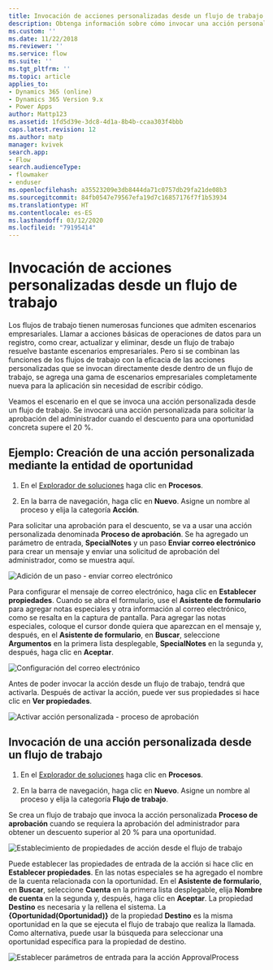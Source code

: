 ```yaml
---
title: Invocación de acciones personalizadas desde un flujo de trabajo | Microsoft Docs
description: Obtenga información sobre cómo invocar una acción personalizada desde un flujo de trabajo
ms.custom: ''
ms.date: 11/22/2018
ms.reviewer: ''
ms.service: flow
ms.suite: ''
ms.tgt_pltfrm: ''
ms.topic: article
applies_to:
- Dynamics 365 (online)
- Dynamics 365 Version 9.x
- Power Apps
author: Mattp123
ms.assetid: 1fd5d39e-3dc8-4d1a-8b4b-ccaa303f4bbb
caps.latest.revision: 12
ms.author: matp
manager: kvivek
search.app:
- Flow
search.audienceType:
- flowmaker
- enduser
ms.openlocfilehash: a35523209e3db8444da71c0757db29fa21de08b3
ms.sourcegitcommit: 84fb0547e79567efa19d7c16857176f7f1b53934
ms.translationtype: HT
ms.contentlocale: es-ES
ms.lasthandoff: 03/12/2020
ms.locfileid: "79195414"
---
```

# <a name="invoke-custom-actions-from-a-workflow"></a>Invocación de acciones personalizadas desde un flujo de trabajo


Los flujos de trabajo tienen numerosas funciones que admiten escenarios empresariales. Llamar a acciones básicas de operaciones de datos para un registro, como crear, actualizar y eliminar, desde un flujo de trabajo resuelve bastante escenarios empresariales. Pero si se combinan las funciones de los flujos de trabajo con la eficacia de las acciones personalizadas que se invocan directamente desde dentro de un flujo de trabajo, se agrega una gama de escenarios empresariales completamente nueva para la aplicación sin necesidad de escribir código.  
  
 Veamos el escenario en el que se invoca una acción personalizada desde un flujo de trabajo. Se invocará una acción personalizada para solicitar la aprobación del administrador cuando el descuento para una oportunidad concreta supere el 20 %.  
  
<a name="action"></a>   
## <a name="example-create-a-custom-action-using-the-opportunity-entity"></a>Ejemplo: Creación de una acción personalizada mediante la entidad de oportunidad
  
1. En el [Explorador de soluciones](/powerapps/maker/model-driven-apps/advanced-navigation#solution-explorer) haga clic en **Procesos**.  
  
2.  En la barra de navegación, haga clic en **Nuevo**. Asigne un nombre al proceso y elija la categoría **Acción**.  
  
 Para solicitar una aprobación para el descuento, se va a usar una acción personalizada denominada **Proceso de aprobación**. Se ha agregado un parámetro de entrada, **SpecialNotes** y un paso **Enviar correo electrónico** para crear un mensaje y enviar una solicitud de aprobación del administrador, como se muestra aquí.  
  
 ![Adición de un paso &#45; enviar correo electrónico](media/enable-custom-action-approval-proces-sadd-email.png "Adición de un paso: enviar correo electrónico")  
  
 Para configurar el mensaje de correo electrónico, haga clic en **Establecer propiedades**. Cuando se abra el formulario, use el **Asistente de formulario** para agregar notas especiales y otra información al correo electrónico, como se resalta en la captura de pantalla. Para agregar las notas especiales, coloque el cursor donde quiera que aparezcan en el mensaje y, después, en el **Asistente de formulario**, en **Buscar**, seleccione **Argumentos** en la primera lista desplegable, **SpecialNotes** en la segunda y, después, haga clic en **Aceptar**.  
  
 ![Configuración del correo electrónico](media/enable-custom-action-approval-process-setup-email.png "Configuración del correo electrónico")  
  
 Antes de poder invocar la acción desde un flujo de trabajo, tendrá que activarla. Después de activar la acción, puede ver sus propiedades si hace clic en **Ver propiedades**.  
  
 ![Activar acción personalizada &#45; proceso de aprobación](media/enable-custom-action-approval-process-activate-action.png "Activar acción personalizada: proceso de aprobación")  
  
<a name="workflow"></a>   
## <a name="invoke-a-custom-action-from-a-workflow"></a>Invocación de una acción personalizada desde un flujo de trabajo  
  
1. En el [Explorador de soluciones](/powerapps/maker/model-driven-apps/advanced-navigation#solution-explorer) haga clic en **Procesos**.   
  
2.  En la barra de navegación, haga clic en **Nuevo**. Asigne un nombre al proceso y elija la categoría **Flujo de trabajo**.  
  
 Se crea un flujo de trabajo que invoca la acción personalizada **Proceso de aprobación** cuando se requiera la aprobación del administrador para obtener un descuento superior al 20 % para una oportunidad.  
  
 ![Establecimiento de propiedades de acción desde el flujo de trabajo](media/enable-custom-action-from-workflow.png "Establecimiento de propiedades de acción desde el flujo de trabajo")  
  
 Puede establecer las propiedades de entrada de la acción si hace clic en **Establecer propiedades**. En las notas especiales se ha agregado el nombre de la cuenta relacionada con la oportunidad. En el **Asistente de formulario**, en **Buscar**, seleccione **Cuenta** en la primera lista desplegable, elija **Nombre de cuenta** en la segunda y, después, haga clic en **Aceptar**. La propiedad **Destino** es necesaria y la rellena el sistema. La **{Oportunidad(Oportunidad)}** de la propiedad **Destino** es la misma oportunidad en la que se ejecuta el flujo de trabajo que realiza la llamada. Como alternativa, puede usar la búsqueda para seleccionar una oportunidad específica para la propiedad de destino.  
  
 ![Establecer parámetros de entrada para la acción ApprovalProcess](media/enable-customaction-workflow-set-properties.png "Establecer parámetros de entrada para la acción ApprovalProcess")  
  



